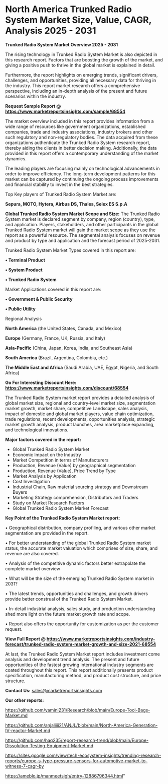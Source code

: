 # North America Trunked Radio System Market Size, Value, CAGR, Analysis 2025 - 2031

<Strong> Trunked Radio System Market Overview 2025 - 2031</strong>

The rising technology in Trunked Radio System Market is also depicted in this research report. Factors that are boosting the growth of the market, and giving a positive push to thrive in the global market is explained in detail.

Furthermore, the report highlights on emerging trends, significant drivers, challenges, and opportunities, providing all necessary data for thriving in the industry. This report market research offers a comprehensive perspective, including an in-depth analysis of the present and future scenarios within the industry.

<strong>Request Sample Report @ <a href=https://www.marketreportsinsights.com/sample/68554>https://www.marketreportsinsights.com/sample/68554</a></strong>

The market overview included in this report provides information from a wide range of resources like government organizations, established companies, trade and industry associations, industry brokers and other such regulatory and non-regulatory bodies. The data acquired from these organizations authenticate the Trunked Radio System research report, thereby aiding the clients in better decision making. Additionally, the data provided in this report offers a contemporary understanding of the market dynamics.

The leading players are focusing mainly on technological advancements in order to improve efficiency. The long-term development patterns for this market can be captured by continuing the ongoing process improvements and financial stability to invest in the best strategies.

Top Key players of Trunked Radio System Market are:

<strong>Sepura, MOTO, Hytera, Airbus DS, Thales, Selex ES S.p.A</strong>

<strong><b>Global Trunked Radio System Market Scope and Size:</b></strong>
The Trunked Radio System market is declared segment by company, region (country), type, and application. Players, stakeholders, and other participants in the global Trunked Radio System market will gain the market scope as they use the report as a powerful resource. The segmental analysis focuses on revenue and product by type and application and the forecast period of 2025-2031.

Trunked Radio System Market Types covered in this report are:

<strong>• Terminal Product

• System Product

• Trunked Radio System</strong>

Market Applications covered in this report are:

<strong>• Government & Public Security

• Public Utility</strong> 

Regional Analysis

<strong>North America</strong> (the United States, Canada, and Mexico)

<strong>Europe</strong> (Germany, France, UK, Russia, and Italy)

<strong>Asia-Pacific</strong> (China, Japan, Korea, India, and Southeast Asia)

<strong>South America</strong> (Brazil, Argentina, Colombia, etc.)

<strong>The Middle East and Africa</strong> (Saudi Arabia, UAE, Egypt, Nigeria, and South Africa)

<strong>Go For Interesting Discount Here: <a href=https://www.marketreportsinsights.com/discount/68554>https://www.marketreportsinsights.com/discount/68554</a></strong>

The Trunked Radio System market report provides a detailed analysis of global market size, regional and country-level market size, segmentation market growth, market share, competitive Landscape, sales analysis, impact of domestic and global market players, value chain optimization, trade regulations, recent developments, opportunities analysis, strategic market growth analysis, product launches, area marketplace expanding, and technological innovations.

<strong><b>Major factors covered in the report:</b></strong>
<ul>
  <li>Global Trunked Radio System Market </li>
  <li>Economic Impact on the Industry</li>
  <li>Market Competition in terms of Manufacturers</li>
  <li>Production, Revenue (Value) by geographical segmentation</li>
  <li>Production, Revenue (Value), Price Trend by Type</li>
  <li>Market Analysis by Application</li>
  <li>Cost Investigation</li>
  <li>Industrial Chain, Raw material sourcing strategy and Downstream Buyers</li>
  <li>Marketing Strategy comprehension, Distributors and Traders</li>
  <li>Study on Market Research Factors</li>
  <li>Global Trunked Radio System Market Forecast</li>
</ul>

<strong><b>Key Point of the Trunked Radio System Market report:</b></strong>

• Geographical distribution, company profiling, and various other market segmentation are provided in the report.

• For better understanding of the global Trunked Radio System market status, the accurate market valuation which comprises of size, share, and revenue are also covered.

• Analysis of the competitive dynamic factors better extrapolate the complete market overview

• What will be the size of the emerging Trunked Radio System market in 2031?

• The latest trends, opportunities and challenges, and growth drivers provide better construal of the Trunked Radio System Market.

• In-detail industrial analysis, sales study, and production understanding shed more light on the future market growth rate and scope.

• Report also offers the opportunity for customization as per the customer request.

<strong><b>View Full Report @ <a href=https://www.marketreportsinsights.com/industry-forecast/trunked-radio-system-market-growth-and-size-2021-68554>https://www.marketreportsinsights.com/industry-forecast/trunked-radio-system-market-growth-and-size-2021-68554</a></b></strong>


At last, the Trunked Radio System Market report includes investment come analysis and development trend analysis. The present and future opportunities of the fastest growing international industry segments are coated throughout this report. This report additionally presents product specification, manufacturing method, and product cost structure, and price structure.

<strong>Contact Us:</strong>
sales@marketreportsinsights.com

<strong>Our other reports:</strong>

<a href=https://github.com/yamini231/Research/blob/main/Europe-Tool-Bags-Market.md>https://github.com/yamini231/Research/blob/main/Europe-Tool-Bags-Market.md</a>

<a href=https://github.com/anjaliiii21/ANJL/blob/main/North-America-Generation-IV-reactor-Market.md>https://github.com/anjaliiii21/ANJL/blob/main/North-America-Generation-IV-reactor-Market.md</a>

<a href=https://github.com/haq235/report-research-trend/blob/main/Europe-Dissolution-Testing-Equipment-Market.md>https://github.com/haq235/report-research-trend/blob/main/Europe-Dissolution-Testing-Equipment-Market.md</a>

<a href=https://sites.google.com/view/tech-ecosystem-insights/trending-research-reports/europe-s-type-pressure-sensors-for-automotive-market-to-witness-7-cagr-by>https://sites.google.com/view/tech-ecosystem-insights/trending-research-reports/europe-s-type-pressure-sensors-for-automotive-market-to-witness-7-cagr-by</a>

<a href=https://ameblo.jp/manmeetsigh/entry-12886796344.html>https://ameblo.jp/manmeetsigh/entry-12886796344.html</a>"
